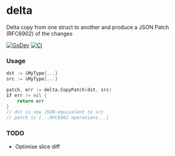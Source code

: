 # delta

Delta copy from one struct to another and produce a JSON Patch (RFC6902) of the changes

[![GoDev](https://img.shields.io/static/v1?label=godoc&message=reference&color=00add8)](https://pkg.go.dev/github.com/jpillora/deltacopy)
[![CI](https://github.com/jpillora/deltacopy/workflows/CI/badge.svg)](https://github.com/jpillora/deltacopy/actions?workflow=CI)

### Usage

```go
dst := &MyType{...}
src := &MyType{...}

patch, err := delta.CopyPatch(dst, src)
if err != nil {
	return err
}
// dst is now JSON-equivalent to src
// patch is [...RFC6902 operations...]
```

### TODO

* Optimise slice diff